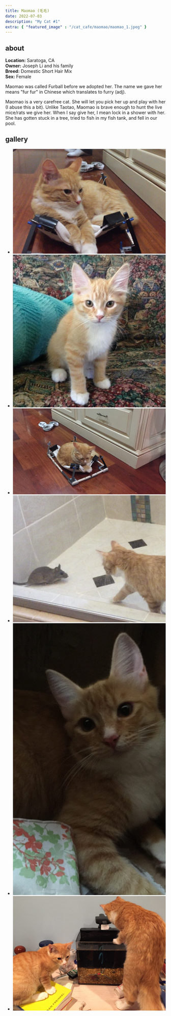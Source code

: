 ```yaml
---
title: Maomao (毛毛)
date: 2022-07-03
description: "My Cat #1"
extra: { "featured_image" : "/cat_cafe/maomao/maomao_1.jpeg" }
---
```


## about


**Location:** Saratoga, CA  
**Owner:** Joseph Li and his family  
**Breed:** Domestic Short Hair Mix  
**Sex:** Female  

Maomao was called Furball before we adopted her. The name we gave her means "fur fur" in Chinese which translates to furry (adj).

Maomao is a very carefree cat. She will let you pick her up and play with her (I abuse this a bit). Unlike Taotao, Maomao is brave enough to hunt the live mice/rats we give her. When I say give her, I mean lock in a shower with her. She has gotten stuck in a tree, tried to fish in my fish tank, and fell in our pool.

<head>
<link rel="stylesheet" href="/cat_cafe/collage.css">
</head>

## gallery

<ul class="columns">
  <li class="item"><img src="/cat_cafe/maomao/maomao_1.jpeg"></li>
  <li class="item"><img src="/cat_cafe/maomao/maomao_2.jpeg"></li>
  <li class="item"><img src="/cat_cafe/maomao/maomao_3.jpeg"></li>
  <li class="item"><img src="/cat_cafe/maomao/maomao_4.jpeg"></li>
  <li class="item"><img src="/cat_cafe/maomao/maomao_5.jpeg"></li>
  <li class="item"><img src="/cat_cafe/maomao/maomao_6.jpeg"></li>
</ul>